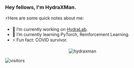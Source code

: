 ### Hey fellows, I'm HydraXMan.

⚡️Here are some quick notes about me:

- 🔭 I’m currently working on [HydraLab](https://github.com/microsoft/HydraLab).
- 🌱 I’m currently learning PyTorch, Reinforcement Learning.
- ⚡ Fun fact: COVID survivor.

<p align="center"> <img src="https://github-readme-stats.vercel.app/api?username=hydraxman&show_icons=true&theme=radical" alt="hydraxman" />
  
![visitors](https://visitor-badge.glitch.me/badge?page_id=hydraxman.hydraxman&left_color=green&right_color=red)
